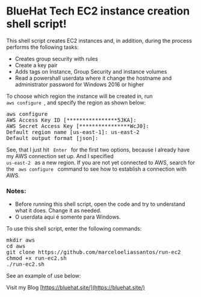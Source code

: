 # BlueHat Tech EC2 instance creation shell script!
This shell script creates EC2 instances and, in addition, during the process performs the following tasks:
* Creates group security with rules
* Create a key pair
* Adds tags on Instance, Group Security and instance volumes
* Read a powershall userdata where it change the hostname and administrator password for Windows 2016 or higher

To choose which region the instance will be created in, run <code> aws configure </code>, and specify the region as shown below:

<pre>aws configure
AWS Access Key ID [****************5JKA]:
AWS Secret Access Key [****************WcJ0]:
Default region name [us-east-1]: us-east-2
Default output format [json]: </pre>

See, that I just hit <code> Enter </code> for the first two options, because I already have my AWS connection set up. And I specified <code> us-east-2 </code> as a new region. If you are not yet connected to AWS, search for the <code> aws configure </code> command to see how to establish a connection with AWS.

### Notes:
* Before running this shell script, open the code and try to understand what it does. Change it as needed.
* O userdata aqui é somente para Windows. 

To use this shell script, enter the following commands:
 
<pre>mkdir aws
cd aws
git clone https://github.com/marceloeliassantos/run-ec2
chmod +x run-ec2.sh
./run-ec2.sh
</pre>

See an example of use below:

Visit my Blog [https://bluehat.site/](https://bluehat.site/)
